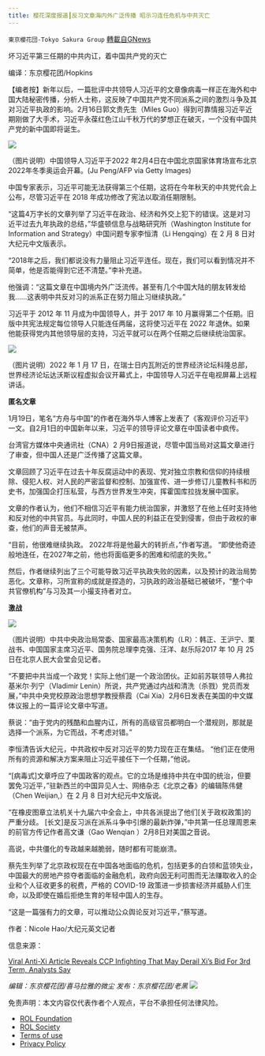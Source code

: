 ```yaml
---
title: 樱花深度报道┃反习文章海内外广泛传播 昭示习连任危机与中共灭亡
---
```

`東京櫻花団-Tokyo Sakura Group` [轉載自GNews](https://gnews.org/zh-hans/2019242/)

坏习近平第三任期的中共内讧，着中国共产党的灭亡

编译：东京樱花团/Hopkins

【编者按】新年以后，一篇批评中共领导人习近平的文章像病毒一样正在海外和中国大陆秘密传播，分析人士称，这反映了中国共产党不同派系之间的激烈斗争及其对习近平执政的影响。2月16日郭文贵先生（Miles Guo）得到可靠情报习近平近期刚做了大手术，习近平永葆红色江山千秋万代的梦想正在破灭，一个没有中国共产党的新中国即将诞生。

![](https://assets.gnews.org/wp-content/uploads/2022/02/反习文章海内外广泛传播-昭示习连任危机与中共灭亡1.png)

（图片说明）中国领导人习近平于2022 年2月4日在中国北京国家体育场宣布北京2022年冬季奥运会开幕。(Ju Peng/AFP via Getty Images)

中国专家表示，习近平可能无法获得第三个任期，这将在今年秋天的中共党代会上公布，尽管习近平在 2018 年成功修改了宪法以取消任期限制。

“这篇4万字长的文章列举了习近平在政治、经济和外交上犯下的错误。这是对习近平过去九年执政的总结，”华盛顿信息与战略研究所（Washington Institute for Information and Strategy）中国问题专家李恒清（Li Hengqing）在 2 月 8 日对大纪元中文版表示。

“2018年之后，我们都说没有力量阻止习近平连任。现在，我们可以看到情况并不简单，他是否能得到它还不清楚。”李补充道。

他强调：“这篇文章在中国境内外广泛流传。甚至有几个中国大陆的朋友转发给我……这表明中共反对习的派系正在努力阻止习继续执政。”

习近平于 2012 年 11 月成为中国领导人，并于 2017 年 10 月赢得第二个任期。旧版中共宪法规定每位领导人只能连任两届，这将使习近平在 2022 年退休。如果他能获得党内其他领导层的支持，习近平就可以在两个任期之后继续统治国家。

![](https://assets.gnews.org/wp-content/uploads/2022/02/反习文章海内外广泛传播-昭示习连任危机与中共灭亡2.png)

（图片说明）2022 年 1 月 17 日，在瑞士日内瓦附近的世界经济论坛科隆总部，世界经济论坛达沃斯议程虚拟会议开幕式上，中国领导人习近平在电视屏幕上远程讲话。

**匿名文章**

1月19日，笔名“方舟与中国”的作者在海外华人博客上发表了《客观评价习近平》一文。自2月1日的中国新年以来，习近平的领导评论文章在中国读者中疯传。

台湾官方媒体中央通讯社（CNA）2 月9日报道说，尽管中国当局对这篇文章进行了审查，但中国人还是广泛传播了这篇文章。

文章回顾了习近平在过去十年反腐运动中的表现、党对独立宗教和信仰的持续根除、侵犯人权、对人民的严密监督和控制、加强宣传、进一步修订儿童教科书和历史书，加强国企打压私营，与西方世界发生冲突，挥霍国库拉拢发展中国家。

文章的作者认为，他们不相信习近平有能力统治国家，并激怒了在他上任时支持他和反对他的中共官员。与此同时，中国人民的利益正在受到侵害，但由于政权的审查，他们的声音无被禁声。

“目前，他很难继续执政。 2022年将是他最大的转折点，”作者写道。 “即使他奇迹般地连任，在2027年之前，他也将面临更多的困难和彻底的失败。”

然后，作者继续列出了三个可能导致习近平执政失败的因素，以及预计的政治局势恶化。文章称，习所宣称的成就是捏造的，习执政的政治基础已被破坏，“整个中共官僚机构”与习及其一小撮支持者对立。

**激战**

![](https://assets.gnews.org/wp-content/uploads/2022/02/反习文章海内外广泛传播-昭示习连任危机与中共灭亡3.png)

（图片说明）中共中央政治局常委、国家最高决策机构（LR）：韩正、王沪宁、栗战书、中国国家主席习近平、国务院总理李克强、汪洋、赵乐际2017 年 10 月 25 日在北京人民大会堂会见记者。

“不要把中共当成一个政党！实际上他们是一个政治团伙。正如前苏联领导人弗拉基米尔·列宁（Vladimir Lenin）所说，共产党通过内战和清洗（杀戮）党员而发展，”中共中央党校原政治思想学教授蔡霞（Cai Xia）2月6日发表在美国的中文媒体议报上的一篇评论文章中写道。

蔡说：“由于党内的残酷和血腥内讧，所有的高级官员都明白一个潜规则，那就是选择一个派系，为它而战，不考虑对错。”

李恒清告诉大纪元，中共政权中反对习近平的势力现在正在集结。 “他们正在使用所有的资源和解决方案来阻止习近平接任下一个任期，”他说。

“[病毒式]文章呼应了中国政客的观点。它的立场是维持中共在中国的统治，但要罢免习近平，”驻新西兰的中国异见人士、网络杂志《北京之春》的编辑陈伟健（Chen Weijian,）在 2 月 8 日对大纪元中文版说。

“在橡皮图章立法机关十九届六中全会上，中共各派提出了他们[关于政权政策]的严重分歧。 [长文]是反习派在派系斗争中引爆的最新炸弹，”中共第一任总理周恩来的前官方传记作者高文谦（Gao Wenqian ）2月8日对美国之音说。

高说，中共僵化的专政越来越脆弱，随时都有可能崩溃。

蔡先生列举了北京政权现在在中国各地面临的危机，包括更多的白领和蓝领失业，中国最大的房地产掠夺者面临的金融危机，政府向因无利可图而无法赚取收入的企业和个人征收更多的税费，严格的 COVID-19 政策进一步损害经济并威胁人们生命，以及即使在婚后拒绝生育的年轻中国人的生存。

“这是一篇强有力的文章，可以推动公众舆论反对习近平，”蔡写道。

作者：Nicole Hao/大纪元英文记者

信息来源：

[Viral Anti-Xi Article Reveals CCP Infighting That May Derail Xi’s Bid For 3rd Term, Analysts Say](https://www.zerohedge.com/geopolitical/viral-anti-xi-article-reveals-ccp-infighting-may-derail-xis-bid-3rd-term-analysts-say)

*编辑：东京樱花团/喜马拉雅的微尘
发布：东京樱花团/老黑*
![](https://assets.gnews.org/wp-content/uploads/2022/02/二维码.jpg)
 

免责声明：本文内容仅代表作者个人观点，平台不承担任何法律风险。

- [ROL Foundation](https://rolfoundation.org/)
- [ROL Society](https://rolsociety.org/)
- [Terms of use](https://gnews.org/terms-of-use-3/)
- [Privacy Policy](https://gnews.org/privacy-policy/)
